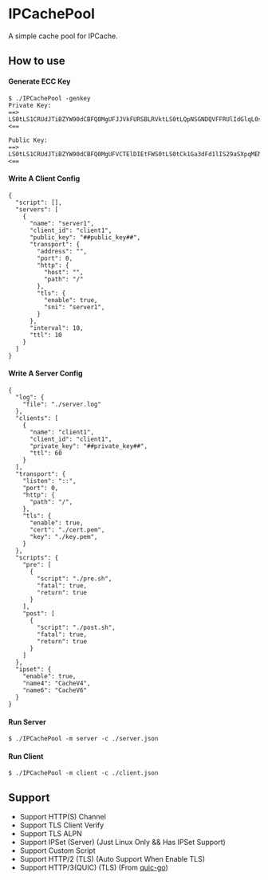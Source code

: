 # IPCachePool
A simple cache pool for IPCache.

## How to use

#### Generate ECC Key

```
$ ./IPCachePool -genkey
Private Key: 
==>
LS0tLS1CRUdJTiBZYW90dCBFQ0MgUFJJVkFURSBLRVktLS0tLQpNSGNDQVFFRUlIdGlqL0s1YnpObVQrUUs1RHcyWmNldVd4RkI5UkZHZml0aTViaXVXS0Fxb0FvR0NDcUdTTTQ5CkF3RUhvVVFEUWdBRVUvS3RGQ1BrSjhhOVpXUmd6YmFtaVpQc2FRQXhSNE10OFEwbkVyWU5ieTQ5L0dWV1k0N1IKNUJUQXRscTdVM2JkRElwSXdQY0xSN3NrREFRMkxxR1BDdz09Ci0tLS0tRU5EIFlhb3R0IEVDQyBQUklWQVRFIEtFWS0tLS0tCg==
<==

Public Key: 
==>
LS0tLS1CRUdJTiBZYW90dCBFQ0MgUFVCTElDIEtFWS0tLS0tCk1Ga3dFd1lIS29aSXpqMENBUVlJS29aSXpqMERBUWNEUWdBRVUvS3RGQ1BrSjhhOVpXUmd6YmFtaVpQc2FRQXgKUjRNdDhRMG5FcllOYnk0OS9HVldZNDdSNUJUQXRscTdVM2JkRElwSXdQY0xSN3NrREFRMkxxR1BDdz09Ci0tLS0tRU5EIFlhb3R0IEVDQyBQVUJMSUMgS0VZLS0tLS0K
<==

```

#### Write A Client Config
```
{
  "script": [],
  "servers": [
    {
      "name": "server1",
      "client_id": "client1",
      "public_key": "##public_key##",
      "transport": {
        "address": "",
        "port": 0,
        "http": {
          "host": "",
          "path": "/"
        },
        "tls": {
          "enable": true,
          "sni": "server1",
        }
      },
      "interval": 10,
      "ttl": 10
    }
  ]
}
```

#### Write A Server Config
```
{
  "log": {
    "file": "./server.log"
  },
  "clients": [
    {
      "name": "client1",
      "client_id": "client1",
      "private_key": "##private_key##",
      "ttl": 60
    }
  ],
  "transport": {
    "listen": "::",
    "port": 0,
    "http": {
      "path": "/",
    },
    "tls": {
      "enable": true,
      "cert": "./cert.pem",
      "key": "./key.pem",
    }
  },
  "scripts": {
    "pre": [
      {
        "script": "./pre.sh",
        "fatal": true,
        "return": true
      }
    ],
    "post": [
      {
        "script": "./post.sh",
        "fatal": true,
        "return": true
      }
    ]
  },
  "ipset": {
    "enable": true,
    "name4": "CacheV4",
    "name6": "CacheV6"
  }
}
```

#### Run Server
```
$ ./IPCachePool -m server -c ./server.json
```

#### Run Client
```
$ ./IPCachePool -m client -c ./client.json
```


## Support

- Support HTTP(S) Channel
- Support TLS Client Verify
- Support TLS ALPN
- Support IPSet (Server) (Just Linux Only && Has IPSet Support)
- Support Custom Script
- Support HTTP/2 (TLS) (Auto Support When Enable TLS)
- Support HTTP/3(QUIC) (TLS) (From [quic-go](https://github.com/lucas-clemente/quic-go))